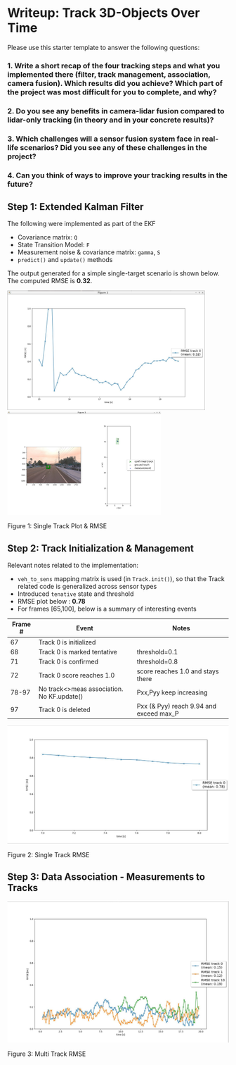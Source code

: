 # Writeup: Track 3D-Objects Over Time

Please use this starter template to answer the following questions:

### 1. Write a short recap of the four tracking steps and what you implemented there (filter, track management, association, camera fusion). Which results did you achieve? Which part of the project was most difficult for you to complete, and why?


### 2. Do you see any benefits in camera-lidar fusion compared to lidar-only tracking (in theory and in your concrete results)? 


### 3. Which challenges will a sensor fusion system face in real-life scenarios? Did you see any of these challenges in the project?


### 4. Can you think of ways to improve your tracking results in the future?



## Step 1: Extended Kalman Filter

The following were implemented as part of the EKF
- Covariance matrix: `Q`
- State Transition Model: `F` 
- Measurement noise & covariance matrix: `gamma`, `S`
- `predict()` and `update()` methods

The output generated for a simple single-target scenario is shown below. 
The computed RMSE is **0.32**.

<img src="screenshots/step1_rmse.jpg" width="450"></img>
<img src="screenshots/step1_single_track_plot.jpg" width="350"></img>
<figcaption>Figure 1: Single Track Plot & RMSE</figcaption>


## Step 2: Track Initialization & Management 

Relevant notes related to the implementation:
- `veh_to_sens` mapping matrix is used (in `Track.init()`), so that the Track related code is generalized across sensor types
- Introduced `tenative` state and threshold
- RMSE plot below : **0.78**
- For frames [65,100], below is a summary of interesting events

| Frame # |                   Event                    |                  Notes                  |
| ------- | ------------------------------------------ | --------------------------------------- |
| 67      | Track 0 is initialized                     |                                         |
| 68      | Track 0 is marked tentative                | threshold=0.1                           |
| 71      | Track 0 is confirmed                       | threshold=0.8                           |
| 72      | Track 0 score reaches 1.0                  | score reaches 1.0 and stays there       |
| 78-97   | No track<>meas association. No KF.update() | Pxx,Pyy keep increasing                 |
| 97      | Track 0 is deleted                         | Pxx (& Pyy) reach 9.94 and exceed max_P |

<img src="screenshots/step2_rmse.jpg" width="600"></img>
<figcaption>Figure 2: Single Track RMSE</figcaption>


## Step 3: Data Association - Measurements to Tracks

<img src="screenshots/step3_rmse.jpg" width="600"></img>
<figcaption>Figure 3: Multi Track RMSE</figcaption>